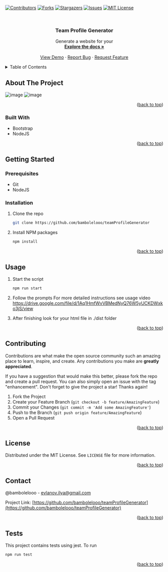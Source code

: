 <!-- Improved compatibility of back to top link: See: https://github.com/othneildrew/Best-README-Template/pull/73 -->

<a name="readme-top"></a>

<!--
*** Thanks for checking out the Best-README-Template. If you have a suggestion
*** that would make this better, please fork the repo and create a pull request
*** or simply open an issue with the tag "enhancement".
*** Don't forget to give the project a star!
*** Thanks again! Now go create something AMAZING! :D
-->

<!-- PROJECT SHIELDS -->
<!--
*** I'm using markdown "reference style" links for readability.
*** Reference links are enclosed in brackets [ ] instead of parentheses ( ).
*** See the bottom of this document for the declaration of the reference variables
*** for contributors-url, forks-url, etc. This is an optional, concise syntax you may use.
*** https://www.markdownguide.org/basic-syntax/#reference-style-links
-->

[![Contributors][contributors-shield]][contributors-url]
[![Forks][forks-shield]][forks-url]
[![Stargazers][stars-shield]][stars-url]
[![Issues][issues-shield]][issues-url]
[![MIT License][license-shield]][license-url]

<!-- PROJECT LOGO -->
<br />
<div align="center">

<h3 align="center">Team Profile Generator</h3>

  <p align="center">
    Generate a website for your
    <br />
    <a href="https://github.com/bambolelooo/teamProfileGenerator"><strong>Explore the docs »</strong></a>
    <br />
    <br />
    <a href="https://github.com/bambolelooo/teamProfileGenerator">View Demo</a>
    ·
    <a href="https://github.com/bambolelooo/teamProfileGenerator/issues">Report Bug</a>
    ·
    <a href="https://github.com/bambolelooo/teamProfileGenerator/issues">Request Feature</a>
  </p>
</div>

<!-- TABLE OF CONTENTS -->
<details>
  <summary>Table of Contents</summary>
  <ol>
    <li>
      <a href="#about-the-project">About The Project</a>
      <ul>
        <li><a href="#built-with">Built With</a></li>
      </ul>
    </li>
    <li>
      <a href="#getting-started">Getting Started</a>
      <ul>
        <li><a href="#prerequisites">Prerequisites</a></li>
        <li><a href="#installation">Installation</a></li>
      </ul>
    </li>
    <li><a href="#usage">Usage</a></li>
    <li><a href="#roadmap">Roadmap</a></li>
    <li><a href="#contributing">Contributing</a></li>
    <li><a href="#license">License</a></li>
    <li><a href="#contact">Contact</a></li>
    <li><a href="#acknowledgments">Acknowledgments</a></li>
  </ol>
</details>

<!-- ABOUT THE PROJECT -->

## About The Project

![image](https://user-images.githubusercontent.com/63548697/209899311-205a8b08-33cd-4808-ab32-1c71402950a9.png)
![image](https://user-images.githubusercontent.com/63548697/209899356-a01d0b37-0f1c-4402-b976-e5b9a2fbd6ff.png)

<p align="right">(<a href="#readme-top">back to top</a>)</p>

### Built With

-   Bootstrap
-   NodeJS

<p align="right">(<a href="#readme-top">back to top</a>)</p>

<!-- GETTING STARTED -->

## Getting Started

### Prerequisites

-   Git
-   NodeJS

### Installation

1. Clone the repo
    ```sh
    git clone https://github.com/bambolelooo/teamProfileGenerator
    ```
2. Install NPM packages
    ```sh
    npm install
    ```

<p align="right">(<a href="#readme-top">back to top</a>)</p>

<!-- USAGE EXAMPLES -->

## Usage

1. Start the script
    ```sh
    npm run start
    ```
2. Follow the prompts
   For more detailed instructions see usage video
   https://drive.google.com/file/d/1Aq1HmfWvVBMedNyQ76W5yUCKDWxko3jS/view

3. After finishing look for your html file in ./dist folder

<p align="right">(<a href="#readme-top">back to top</a>)</p>

<!-- CONTRIBUTING -->

## Contributing

Contributions are what make the open source community such an amazing place to learn, inspire, and create. Any contributions you make are **greatly appreciated**.

If you have a suggestion that would make this better, please fork the repo and create a pull request. You can also simply open an issue with the tag "enhancement".
Don't forget to give the project a star! Thanks again!

1. Fork the Project
2. Create your Feature Branch (`git checkout -b feature/AmazingFeature`)
3. Commit your Changes (`git commit -m 'Add some AmazingFeature'`)
4. Push to the Branch (`git push origin feature/AmazingFeature`)
5. Open a Pull Request

<p align="right">(<a href="#readme-top">back to top</a>)</p>

<!-- LICENSE -->

## License

Distributed under the MIT License. See `LICENSE` file for more information.

<p align="right">(<a href="#readme-top">back to top</a>)</p>

<!-- CONTACT -->

## Contact

@bambolelooo - evlanov.ilya@gmail.com

Project Link: [https://github.com/bambolelooo/teamProfileGenerator](https://github.com/bambolelooo/teamProfileGenerator)

<p align="right">(<a href="#readme-top">back to top</a>)</p>

<!-- Tests -->

## Tests

This project contains tests using jest. To run

```sh
npm run test
```

<p align="right">(<a href="#readme-top">back to top</a>)</p>

<!-- MARKDOWN LINKS & IMAGES -->
<!-- https://www.markdownguide.org/basic-syntax/#reference-style-links -->

[contributors-shield]: https://img.shields.io/github/contributors/bambolelooo/teamProfileGenerator.svg?style=for-the-badge
[contributors-url]: https://github.com/bambolelooo/teamProfileGenerator/graphs/contributors
[forks-shield]: https://img.shields.io/github/forks/bambolelooo/teamProfileGenerator.svg?style=for-the-badge
[forks-url]: https://github.com/bambolelooo/teamProfileGenerator/network/members
[stars-shield]: https://img.shields.io/github/stars/bambolelooo/teamProfileGenerator.svg?style=for-the-badge
[stars-url]: https://github.com/bambolelooo/teamProfileGenerator/stargazers
[issues-shield]: https://img.shields.io/github/issues/bambolelooo/teamProfileGenerator.svg?style=for-the-badge
[issues-url]: https://github.com/bambolelooo/teamProfileGenerator/issues
[license-shield]: https://img.shields.io/github/license/bambolelooo/teamProfileGenerator.svg?style=for-the-badge
[license-url]: https://github.com/bambolelooo/teamProfileGenerator/blob/master/LICENSE
[linkedin-shield]: https://img.shields.io/badge/-LinkedIn-black.svg?style=for-the-badge&logo=linkedin&colorB=555
[linkedin-url]: https://linkedin.com/in/linkedin_username
[product-screenshot]: images/screenshot.png
[next.js]: https://img.shields.io/badge/next.js-000000?style=for-the-badge&logo=nextdotjs&logoColor=white
[next-url]: https://nextjs.org/
[react.js]: https://img.shields.io/badge/React-20232A?style=for-the-badge&logo=react&logoColor=61DAFB
[react-url]: https://reactjs.org/
[vue.js]: https://img.shields.io/badge/Vue.js-35495E?style=for-the-badge&logo=vuedotjs&logoColor=4FC08D
[vue-url]: https://vuejs.org/
[angular.io]: https://img.shields.io/badge/Angular-DD0031?style=for-the-badge&logo=angular&logoColor=white
[angular-url]: https://angular.io/
[svelte.dev]: https://img.shields.io/badge/Svelte-4A4A55?style=for-the-badge&logo=svelte&logoColor=FF3E00
[svelte-url]: https://svelte.dev/
[laravel.com]: https://img.shields.io/badge/Laravel-FF2D20?style=for-the-badge&logo=laravel&logoColor=white
[laravel-url]: https://laravel.com
[bootstrap.com]: https://img.shields.io/badge/Bootstrap-563D7C?style=for-the-badge&logo=bootstrap&logoColor=white
[bootstrap-url]: https://getbootstrap.com
[jquery.com]: https://img.shields.io/badge/jQuery-0769AD?style=for-the-badge&logo=jquery&logoColor=white
[jquery-url]: https://jquery.com
